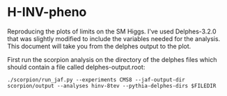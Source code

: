 # H-INV-pheno
Reproducing the plots of limits on the SM Higgs. I've used Delphes-3.2.0 that was slightly modified to include the variables needed for the analysis. This document will take you from the delphes output to the plot.

First run the scorpion analysis on the directory of the delphes files which should contain a file called delphes-output.root:
```
./scorpion/run_jaf.py --experiments CMS8 --jaf-output-dir scorpion/output --analyses hinv-8tev --pythia-delphes-dirs $FILEDIR
```
